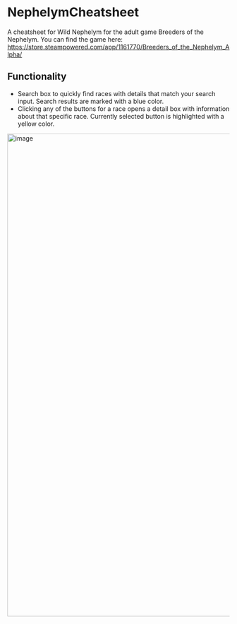 # NephelymCheatsheet
A cheatsheet for Wild Nephelym for the adult game Breeders of the Nephelym.
You can find the game here: https://store.steampowered.com/app/1161770/Breeders_of_the_Nephelym_Alpha/

## Functionality
- Search box to quickly find races with details that match your search input. Search results are marked with a blue color.
- Clicking any of the buttons for a race opens a detail box with information about that specific race. Currently selected button is highlighted with a yellow color.

<img width="1309" height="1093" alt="image" src="https://github.com/user-attachments/assets/60b3d400-5512-4bf8-9a97-3024a09f9f66" />


